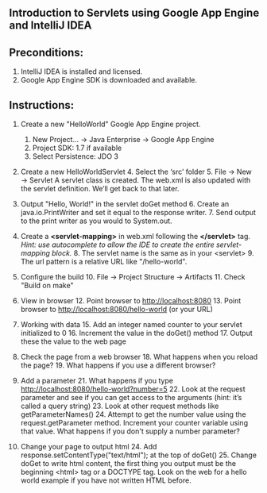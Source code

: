 Introduction to Servlets using Google App Engine and IntelliJ IDEA
------------------------------------------------------------------
Preconditions:
--------------
1. IntelliJ IDEA is installed and licensed.
2. Google App Engine SDK is downloaded and available.

Instructions:
-------------
1. Create a new "HelloWorld" Google App Engine project.
    1. New Project… → Java Enterprise → Google App Engine
    2. Project SDK: 1.7 if available
    3. Select Persistence: JDO 3

2. Create a new HelloWorldServlet
    4. Select the ‘src’ folder
    5. File → New → Servlet
    A servlet class is created. The web.xml is also updated with the servlet definition. We’ll get back to that later.
    
3. Output "Hello, World!" in the servlet doGet method
    6. Create an java.io.PrintWriter and set it equal to the response writer.
    7. Send output to the print writer as you would to System.out.

4. Create a **&lt;servlet-mapping&gt;** in web.xml following the **&lt;/servlet&gt;** tag.
	*Hint: use autocomplete to allow the IDE to create the entire servlet-mapping block.*
    8. The servlet name is the same as in your &lt;servlet&gt;
    9. The url pattern is a relative URL like "/hello-world".

5. Configure the build
    10. File → Project Structure → Artifacts
    11. Check "Build on make"

6. View in browser
    12. Point browser to [http://localhost:8080](http://localhost:8080) 
    13. Point browser to [http://localhost:8080/hello-world](http://localhost:8080/hello-world) (or your URL)

7. Working with data
    15. Add an integer named counter to your servlet initialized to 0
    16. Increment the value in the doGet() method
    17. Output these the value to the web page

8. Check the page from a web browser
    18. What happens when you reload the page?
    19. What happens if you use a different browser?

9. Add a parameter
    21. What happens if you type [http://localhost:8080/hello-world?number=5](http://localhost:8080/hello-world?number=5) 
    22. Look at the request parameter and see if you can get access to the arguments (hint: it’s called a query string)
    23. Look at other request methods like getParameterNames()
    24. Attempt to get the number value using the request.getParameter method. Increment your counter variable using that value. What happens if you don't supply a number parameter?

10. Change your page to output html
    24. Add response.setContentType("text/html"); at the top of doGet()
    25. Change doGet to write html content, the first thing you output must be the beginning &lt;html&gt; tag or a DOCTYPE tag. Look on the web for a hello world example if you have not written HTML before.


